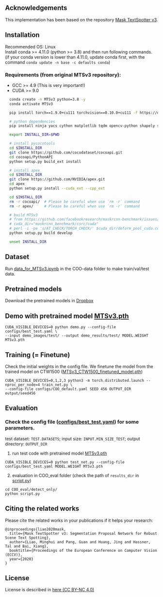 ## Acknowledgements
This implementation has been based on the repository [Mask TextSpotter v3](https://github.com/MhLiao/MaskTextSpotterV3).

## Installation
Recommended OS: Linux <br>
Install conda >= 4.11.0  (python >= 3.8) and then run following commands. <br>
(if your conda version is lower than 4.11.0, update conda first, with the command `conda update -n base -c defaults conda`)

### Requirements (from original MTSv3 repository):
- GCC >= 4.9 (This is very important!)
- CUDA >= 9.0

```bash
  conda create -n MTSv3 python=3.8 -y
  conda activate MTSv3

  pip install torch==1.9.0+cu111 torchvision==0.10.0+cu111 -f https://download.pytorch.org/whl/torch_stable.html

  # python dependencies
  pip install ninja yacs cython matplotlib tqdm opencv-python shapely scipy tensorboardX pyclipper Polygon3 editdistance natsort

  export INSTALL_DIR=$PWD

  # install pycocotools
  cd $INSTALL_DIR
  git clone https://github.com/cocodataset/cocoapi.git
  cd cocoapi/PythonAPI
  python setup.py build_ext install

  # install apex
  cd $INSTALL_DIR
  git clone https://github.com/NVIDIA/apex.git
  cd apex
  python setup.py install --cuda_ext --cpp_ext

  cd $INSTALL_DIR
  rm -r cocoapi/  # Please be careful when use `rm -r` command
  rm -r apex/     # Please be careful when use `rm -r` command

  # build MTSv3
  # from https://github.com/facebookresearch/maskrcnn-benchmark/issues/1236#issuecomment-903606515
  # cuda_dir="maskrcnn_benchmark/csrc/cuda"
  # perl -i -pe 's/AT_CHECK/TORCH_CHECK/' $cuda_dir/deform_pool_cuda.cu $cuda_dir/deform_conv_cuda.cu
  python setup.py build develop

  unset INSTALL_DIR
```

## Dataset
Run [data_for_MTSv3.ipynb](https://github.com/ku21fan/COO-Comic-Onomatopoeia/blob/main/COO-data/data_for_MTSv3.ipynb) in the COO-data folder to make train/val/test data.

## Pretrained models
Download the pretrained models in [Dropbox](https://www.dropbox.com/sh/lx61z7gq5yzkp02/AAAEyzVuVqVy_-EvtqTOJTaXa?dl=0)

## Demo with pretrained model [MTSv3.pth](https://www.dropbox.com/s/u0rnep52nshfukx/MTSv3.pth)
```
CUDA_VISIBLE_DEVICES=0 python demo.py --config-file configs/best_test.yaml \
--input demo_images/test/ --output demo_results/test/ MODEL.WEIGHT MTSv3.pth
```

## Training (= Finetune)
Check the initial weights in the config file.
We finetune the model from the trained model on CTW1500 ([MTSv3_CTW1500_finetuned_model.pth](https://www.dropbox.com/s/hhwwgjuvbv6nl8j/MTSv3_CTW1500_finetuned_model.pth))

```
CUDA_VISIBLE_DEVICES=0,1,2,3 python3 -m torch.distributed.launch --nproc_per_node=4 train_net.py \
--config-file configs/COO_default.yaml SEED 456 OUTPUT_DIR output/seed456
```

## Evaluation
### Check the config file ([configs/best_test.yaml](https://github.com/ku21fan/COO-Comic-Onomatopoeia/blob/main/MTSv3/configs/best_test.yaml)) for some parameters.
test dataset: ```TEST.DATASETS```;
input size: ```INPUT.MIN_SIZE_TEST```;
output directory: ```OUTPUT_DIR```

1. run test code with pretrained model [MTSv3.pth](https://www.dropbox.com/s/u0rnep52nshfukx/MTSv3.pth)
```
CUDA_VISIBLE_DEVICES=0 python test_net.py --config-file configs/best_test.yaml MODEL.WEIGHT MTSv3.pth
```

2. evaluation in COO_eval folder (check the path of `results_dir` in [script.py](https://github.com/ku21fan/COO-Comic-Onomatopoeia/blob/main/MTSv3/COO_eval/detect_only/script.py))
```
cd COO_eval/detect_only/
python script.py
```

## Citing the related works

Please cite the related works in your publications if it helps your research:

    @inproceedings{liao2020mask,
      title={Mask TextSpotter v3: Segmentation Proposal Network for Robust Scene Text Spotting},
      author={Liao, Minghui and Pang, Guan and Huang, Jing and Hassner, Tal and Bai, Xiang},
      booktitle={Proceedings of the European Conference on Computer Vision (ECCV)},
      year={2020}
    }

## License
License is described in [here (CC BY-NC 4.0)](https://github.com/MhLiao/MaskTextSpotterV3/blob/master/LICENSE.md)
